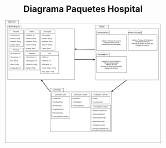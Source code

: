 <div align="justify"></div>

# <div align="center">Diagrama Paquetes Hospital</div>
![Diagrama](./diagrama.drawio.png)

</div>